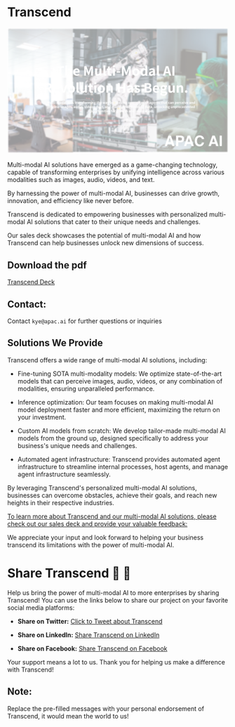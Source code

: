 # Transcend

![Multi-Modal revolution](multi-modal-ai-revolution.png)


Multi-modal AI solutions have emerged as a game-changing technology, capable of transforming enterprises by unifying intelligence across various modalities such as images, audio, videos, and text. 

By harnessing the power of multi-modal AI, businesses can drive growth, innovation, and efficiency like never before.

Transcend is dedicated to empowering businesses with personalized multi-modal AI solutions that cater to their unique needs and challenges. 

Our sales deck showcases the potential of multi-modal AI and how Transcend can help businesses unlock new dimensions of success.

## Download the pdf

[Transcend Deck](transcend-sales-compressed.pdf)


## Contact:

Contact `kye@apac.ai` for further questions or inquiries

## Solutions We Provide
Transcend offers a wide range of multi-modal AI solutions, including:

* Fine-tuning SOTA multi-modality models: We optimize state-of-the-art models that can perceive images, audio, videos, or any combination of modalities, ensuring unparalleled performance.

* Inference optimization: Our team focuses on making multi-modal AI model deployment faster and more efficient, maximizing the return on your investment.

* Custom AI models from scratch: We develop tailor-made multi-modal AI models from the ground up, designed specifically to address your business's unique needs and challenges.

* Automated agent infrastructure: Transcend provides automated agent infrastructure to streamline internal processes, host agents, and manage agent infrastructure seamlessly.

By leveraging Transcend's personalized multi-modal AI solutions, businesses can overcome obstacles, achieve their goals, and reach new heights in their respective industries.

[To learn more about Transcend and our multi-modal AI solutions, please check out our sales deck and provide your valuable feedback:](https://www.figma.com/file/4JwJW9PkEbFpTU4mvGyXht/Transcend?type=design&node-id=0%3A1&t=iDkd1aneesYzjeFr-1)

We appreciate your input and look forward to helping your business transcend its limitations with the power of multi-modal AI.


# Share Transcend 💜 💜 

Help us bring the power of multi-modal AI to more enterprises by sharing Transcend! You can use the links below to share our project on your favorite social media platforms:

- **Share on Twitter:** [Click to Tweet about Transcend](https://twitter.com/intent/tweet?text=Check%20out%20Transcend%2C%20an%20innovative%20multi-modal%20AI%20project%20that%27s%20transforming%20enterprises.%20%0D%0A%0D%0Ahttps%3A%2F%2Fgithub.com%2Fkyegomez%2FTranscend&hashtags=AI,MachineLearning,OpenSource)

- **Share on LinkedIn:** [Share Transcend on LinkedIn](https://www.linkedin.com/sharing/share-offsite/?url=https%3A%2F%2Fgithub.com%2Fkyegomez%2FTranscend)

- **Share on Facebook:** [Share Transcend on Facebook](https://www.facebook.com/sharer/sharer.php?u=https%3A%2F%2Fgithub.com%2Fkyegomez%2FTranscend)

Your support means a lot to us. Thank you for helping us make a difference with Transcend!

## Note:
Replace the pre-filled messages with your personal endorsement of Transcend, it would mean the world to us!